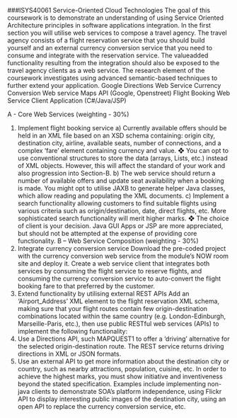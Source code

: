 ###ISYS40061 Service-Oriented Cloud Technologies
The goal of this coursework is to demonstrate an understanding of using Service Oriented
Architecture principles in software applications integration. In the first section you will
utilise web services to compose a travel agency. The travel agency consists of a flight
reservation service that you should build yourself and an external currency conversion
service that you need to consume and integrate with the reservation service. The valueadded functionality resulting from the integration should also be exposed to the travel
agency clients as a web service. The research element of the coursework investigates
using advanced semantic-based techniques to further extend your application.
Google Directions
Web Service
Currency Conversion
Web service
Maps API
(Google, Openstreet)
Flight Booking
Web Service
Client
Application
(C#/Java/JSP)

A - Core Web Services (weighting - 30%)
1. Implement flight booking service
a) Currently available offers should be held in an XML file based on an XSD schema
containing: origin city, destination city, airline, available seats, number of
connections, and a complex ‘fare’ element containing currency and value.
❖ You can opt to use conventional structures to store the data (arrays, Lists, etc.) instead of XML
objects. However, this will affect the standard of your work and also progression into Section-B.
b) The web service should return a number of available offers and update seat
availability when a booking is made. You might opt to utilise JAXB to generate
helper Java classes, which allow reading and populating the XML documents.
c) Implement a search functionality allowing customers to find suitable flights
using various criteria such as origin/destination, date, direct flights, etc. More
sophisticated search functionality will merit higher marks.
❖ The choice of client is your decision. Java GUI Apps or JSP are more appreciated, but should not be
attempted at the expense of providing core functionality.
B – Web Service Composition (weighting - 30%)
2. Integrate currency conversion service
Download the pre-coded project with the currency conversion web service from the
module’s NOW room site and deploy it. Create a web service client that integrates
both services by consuming the flight service to reserve flights, and consuming the
currency conversion service to auto-convert the flight booking fare to that preferred
by the customer.
3. Extend functionality by utilising external REST APIs
Add an ‘Airport_Address’ XML element to the flight reservation XML schema, making
sure that your flight routes contain few origin-destination combinations located within
the same country (e.g. London-Edinburgh, Marseille-Paris, etc.), then use public
RESTful web services (APIs) to implement the following functionality:
1. Use a Directions API, such MAPQUEST1 to offer a ‘driving’ alternative for the
selected origin-destination route. The REST service returns driving directions in
XML or JSON formats.
2. Use an external API to get more information about the destination city or country,
such as nearby attractions, population, cuisine, etc.
In order to achieve the highest marks, you must show initiative and inventiveness
beyond the stated specification. Examples include implementing non-java clients to
demonstrate SOA’s platform independence, using Flickr API to display interesting
public images of the destination city, using an open API to replace the currency
conversion service, etc.
